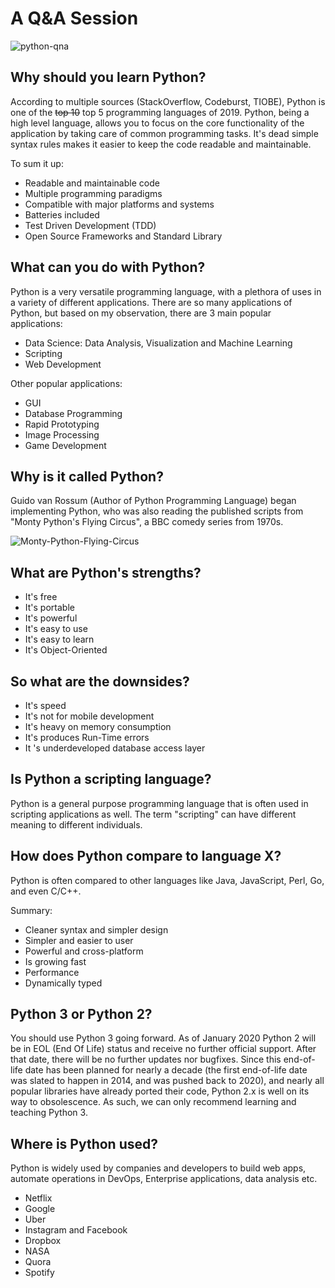 # A Q&A Session

![python-qna](./python-qna.jpg)

## Why should you learn Python?

According to multiple sources (StackOverflow, Codeburst, TIOBE), Python is one of the ~~top 10~~ top 5 programming languages of 2019. Python, being a high level language, allows you to focus on the core functionality of the application by taking care of common programming tasks. It's dead simple syntax rules makes it easier to keep the code readable and maintainable. 

To sum it up:

- Readable and maintainable code
- Multiple programming paradigms
- Compatible with major platforms and systems
- Batteries included
- Test Driven Development (TDD)
- Open Source Frameworks and Standard Library

## What can you do with Python?

Python is a very versatile programming language, with a plethora of uses in a variety of different applications. There are so many applications of Python, but based on my observation, there are 3 main popular applications:

- Data Science: Data Analysis, Visualization and Machine Learning
- Scripting
- Web Development

Other popular applications:

- GUI
- Database Programming
- Rapid Prototyping
- Image Processing
- Game Development

## Why is it called Python?

Guido van Rossum (Author of Python Programming Language) began implementing Python, who was also reading the published scripts from "Monty Python's Flying Circus", a BBC comedy series from 1970s.

![Monty-Python-Flying-Circus](./Monty-Python-Flying-Circus.jpg)

## What are Python's strengths?

- It's free
- It's portable
- It's powerful
- It's easy to use
- It's easy to learn
- It's Object-Oriented

## So what are the downsides?

- It's speed
- It's not for mobile development
- It's heavy on memory consumption
- It's produces Run-Time errors
- It 's underdeveloped database access layer

## Is Python a scripting language?

Python is a general purpose programming language that is often used in scripting applications as well. The term "scripting" can have different meaning to different individuals.

## How does Python compare to language X?

Python is often compared to other languages like Java, JavaScript, Perl, Go, and even C/C++.

Summary:

- Cleaner syntax and simpler design
- Simpler and easier to user
- Powerful and cross-platform
- Is growing fast
- Performance
- Dynamically typed

## Python 3 or Python 2?

You should use Python 3 going forward. As of January 2020 Python 2 will be in EOL (End Of Life) status and receive no further official support. After that date, there will be no further updates nor bugfixes. Since this end-of-life date has been planned for nearly a decade (the first end-of-life date was slated to happen in 2014, and was pushed back to 2020), and nearly all popular libraries have already ported their code, Python 2.x is well on its way to obsolescence. As such, we can only recommend learning and teaching Python 3.

## Where is Python used?

Python is widely used by companies and developers to build web apps, automate operations in DevOps, Enterprise applications, data analysis etc.

- Netflix
- Google
- Uber
- Instagram and Facebook
- Dropbox
- NASA
- Quora
- Spotify
